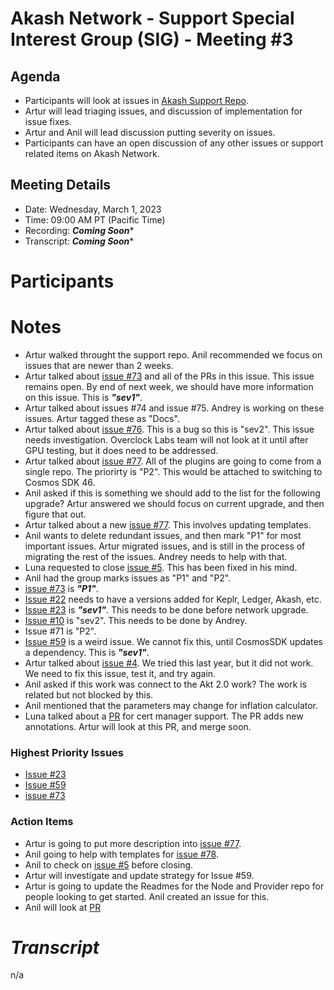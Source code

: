 

# Akash Network - Support Special Interest Group (SIG) - Meeting #3

## Agenda

- Participants will look at issues in [Akash Support Repo](https://github.com/akash-network/support/issues). 
- Artur will lead triaging issues, and discussion of implementation for issue fixes.
- Artur and Anil will lead discussion putting severity on issues. 
- Participants can have an open discussion of any other issues or support related items on Akash Network.

## Meeting Details

- Date: Wednesday, March 1, 2023
- Time: 09:00 AM PT (Pacific Time)
- Recording: ***Coming Soon****
- Transcript: ***Coming Soon****

# Participants




# Notes

- Artur walked throught the support repo. Anil recommended we focus on issues that are newer than 2 weeks. 
- Artur talked about [issue #73](https://github.com/akash-network/support/issues/73) and all of the PRs in this issue. This issue remains open. By end of next week, we should have more information on this issue. This is ***"sev1"***.
- Artur talked about issues #74 and issue #75. Andrey is working on these issues. Artur tagged these as "Docs".
- Artur talked about [issue #76](https://github.com/akash-network/support/issues/76). This is a bug so this is "sev2". This issue needs investigation. Overclock Labs team will not look at it until after GPU testing, but it does need to be addressed. 
- Artur talked about [issue #77](https://github.com/akash-network/support/issues/77). All of the plugins are going to come from a single repo. The priorirty is "P2". This would be attached to switching to Cosmos SDK 46.
- Anil asked if this is something we should add to the list for the following upgrade? Artur answered we should focus on current upgrade, and then figure that out. 
- Artur talked about a new [issue #77](https://github.com/akash-network/support/issues/78). This involves updating templates.
- Anil wants to delete redundant issues, and then mark "P1" for most important issues. Artur migrated issues, and is still in the process of migrating the rest of the issues. Andrey needs to help with that.
- Luna requested to close [issue #5](https://github.com/akash-network/support/issues/5). This has been fixed in his mind.
- Anil had the group marks issues as "P1" and "P2".
- [issue #73](https://github.com/akash-network/support/issues/73) is ***"P1"***.
- [Issue #22](https://github.com/akash-network/support/issues/22) needs to have a versions added for Keplr, Ledger, Akash, etc.
- [Issue #23](https://github.com/akash-network/support/issues/23) is ***"sev1"***. This needs to be done before network upgrade.
- [Issue #10](https://github.com/akash-network/support/issues/10) is "sev2". This needs to be done by Andrey. 
- Issue #71 is "P2". 
- [Issue #59](https://github.com/akash-network/support/issues/59) is a weird issue. We cannot fix this, until CosmosSDK updates a dependency. This is ***"sev1"***.
- Artur talked about [issue #4](https://github.com/akash-network/support/issues/4). We tried this last year, but it did not work. We need to fix this issue, test it, and try again. 
- Anil asked if this work was connect to the Akt 2.0 work? The work is related but not blocked by this. 
- Anil mentioned that the parameters may change for inflation calculator.
- Luna talked about a [PR](https://github.com/akash-network/provider/pull/86) for cert manager support. The PR adds new annotations. Artur will look at this PR, and merge soon. 

### Highest Priority Issues

- [Issue #23](https://github.com/akash-network/support/issues/23)
- [Issue #59](https://github.com/akash-network/support/issues/59)
- [issue #73](https://github.com/akash-network/support/issues/73)

### Action Items

- Artur is going to put more description into [issue #77](https://github.com/akash-network/support/issues/77). 
- Anil going to help with templates for [issue #78](https://github.com/akash-network/support/issues/78).
- Anil to check on [issue #5](https://github.com/akash-network/support/issues/5) before closing.
- Artur will investigate and update strategy for Issue #59.
- Artur is going to update the Readmes for the Node and Provider repo for people looking to get started. Anil created an issue for this.
- Anil will look at [PR](https://github.com/akash-network/provider/pull/86)


# *Transcript*

n/a
